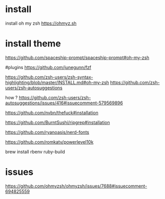 # install
install oh my zsh https://ohmyz.sh


# install theme
https://github.com/spaceship-prompt/spaceship-prompt#oh-my-zsh

#plugins
https://github.com/junegunn/fzf

https://github.com/zsh-users/zsh-syntax-highlighting/blob/master/INSTALL.md#oh-my-zsh
https://github.com/zsh-users/zsh-autosuggestions

how ? https://github.com/zsh-users/zsh-autosuggestions/issues/416#issuecomment-579569896

https://github.com/nvbn/thefuck#installation

https://github.com/BurntSushi/ripgrep#installation

https://github.com/ryanoasis/nerd-fonts

https://github.com/romkatv/powerlevel10k

brew install rbenv ruby-build


# issues
https://github.com/ohmyzsh/ohmyzsh/issues/7688#issuecomment-694825559
